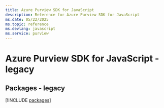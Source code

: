 ```yaml
---
title: Azure Purview SDK for JavaScript
description: Reference for Azure Purview SDK for JavaScript
ms.date: 05/22/2025
ms.topic: reference
ms.devlang: javascript
ms.service: purview
---
```

# Azure Purview SDK for JavaScript - legacy
## Packages - legacy
[!INCLUDE [packages](purview-index.md)]